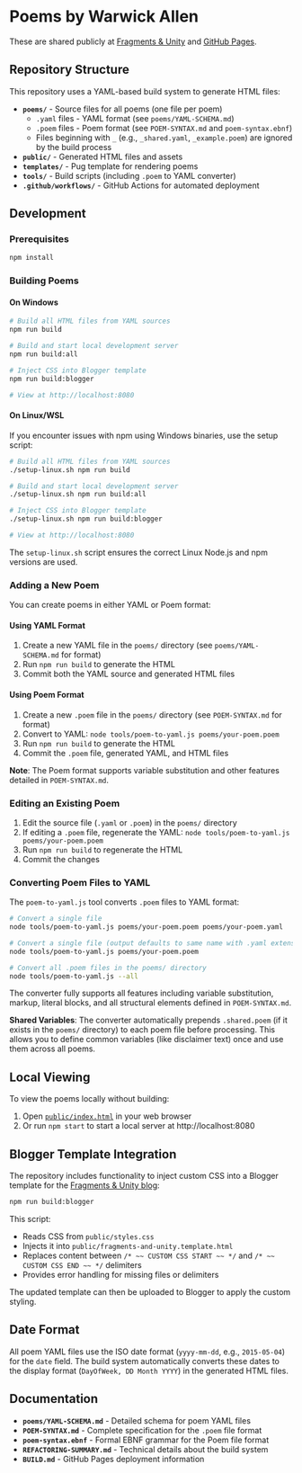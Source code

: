 # Poems by Warwick Allen

These are shared publicly at [Fragments & Unity](https://fragments-and-unity.blogspot.com/) and [GitHub Pages](https://warwick-allen.github.io/poems/).

## Repository Structure

This repository uses a YAML-based build system to generate HTML files:

- **`poems/`** - Source files for all poems (one file per poem)
  - `.yaml` files - YAML format (see `poems/YAML-SCHEMA.md`)
  - `.poem` files - Poem format (see `POEM-SYNTAX.md` and `poem-syntax.ebnf`)
  - Files beginning with `_` (e.g., `_shared.yaml`, `_example.poem`) are ignored by the build process
- **`public/`** - Generated HTML files and assets
- **`templates/`** - Pug template for rendering poems
- **`tools/`** - Build scripts (including `.poem` to YAML converter)
- **`.github/workflows/`** - GitHub Actions for automated deployment

## Development

### Prerequisites

```bash
npm install
```

### Building Poems

#### On Windows
```bash
# Build all HTML files from YAML sources
npm run build

# Build and start local development server
npm run build:all

# Inject CSS into Blogger template
npm run build:blogger

# View at http://localhost:8080
```

#### On Linux/WSL
If you encounter issues with npm using Windows binaries, use the setup script:

```bash
# Build all HTML files from YAML sources
./setup-linux.sh npm run build

# Build and start local development server
./setup-linux.sh npm run build:all

# Inject CSS into Blogger template
./setup-linux.sh npm run build:blogger

# View at http://localhost:8080
```

The `setup-linux.sh` script ensures the correct Linux Node.js and npm versions are used.

### Adding a New Poem

You can create poems in either YAML or Poem format:

#### Using YAML Format
1. Create a new YAML file in the `poems/` directory (see `poems/YAML-SCHEMA.md` for format)
2. Run `npm run build` to generate the HTML
3. Commit both the YAML source and generated HTML files

#### Using Poem Format
1. Create a new `.poem` file in the `poems/` directory (see `POEM-SYNTAX.md` for format)
2. Convert to YAML: `node tools/poem-to-yaml.js poems/your-poem.poem`
3. Run `npm run build` to generate the HTML
4. Commit the `.poem` file, generated YAML, and HTML files

**Note**: The Poem format supports variable substitution and other features detailed in `POEM-SYNTAX.md`.

### Editing an Existing Poem

1. Edit the source file (`.yaml` or `.poem`) in the `poems/` directory
2. If editing a `.poem` file, regenerate the YAML: `node tools/poem-to-yaml.js poems/your-poem.poem`
3. Run `npm run build` to regenerate the HTML
4. Commit the changes

### Converting Poem Files to YAML

The `poem-to-yaml.js` tool converts `.poem` files to YAML format:

```bash
# Convert a single file
node tools/poem-to-yaml.js poems/your-poem.poem poems/your-poem.yaml

# Convert a single file (output defaults to same name with .yaml extension)
node tools/poem-to-yaml.js poems/your-poem.poem

# Convert all .poem files in the poems/ directory
node tools/poem-to-yaml.js --all
```

The converter fully supports all features including variable substitution, markup, literal blocks, and all structural elements defined in `POEM-SYNTAX.md`.

**Shared Variables**: The converter automatically prepends `.shared.poem` (if it exists in the `poems/` directory) to each poem file before processing. This allows you to define common variables (like disclaimer text) once and use them across all poems.

## Local Viewing

To view the poems locally without building:
1. Open [`public/index.html`](public/index.html) in your web browser
2. Or run `npm start` to start a local server at http://localhost:8080

## Blogger Template Integration

The repository includes functionality to inject custom CSS into a Blogger template for the [Fragments & Unity blog](https://fragments-and-unity.blogspot.com/):

```bash
npm run build:blogger
```

This script:
- Reads CSS from `public/styles.css`
- Injects it into `public/fragments-and-unity.template.html`
- Replaces content between `/* ~~ CUSTOM CSS START ~~ */` and `/* ~~ CUSTOM CSS END ~~ */` delimiters
- Provides error handling for missing files or delimiters

The updated template can then be uploaded to Blogger to apply the custom styling.

## Date Format

All poem YAML files use the ISO date format (`yyyy-mm-dd`, e.g., `2015-05-04`) for the `date` field. The build system automatically converts these dates to the display format (`DayOfWeek, DD Month YYYY`) in the generated HTML files.

## Documentation

- **`poems/YAML-SCHEMA.md`** - Detailed schema for poem YAML files
- **`POEM-SYNTAX.md`** - Complete specification for the `.poem` file format
- **`poem-syntax.ebnf`** - Formal EBNF grammar for the Poem file format
- **`REFACTORING-SUMMARY.md`** - Technical details about the build system
- **`BUILD.md`** - GitHub Pages deployment information
